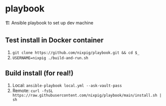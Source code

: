 # playbook

🏗️ Ansible playbook to set up dev machine

## Test install in Docker container

1. `git clone https://github.com/nixpig/playbook.git && cd $_`
1. `USERNAME=nixpig ./build-and-run.sh`

## Build install (for real!)

1. Local: `ansible-playbook local.yml --ask-vault-pass`
1. Remote: `curl -fsSL https://raw.githubusercontent.com/nixpig/playbook/main/install.sh | sh`
